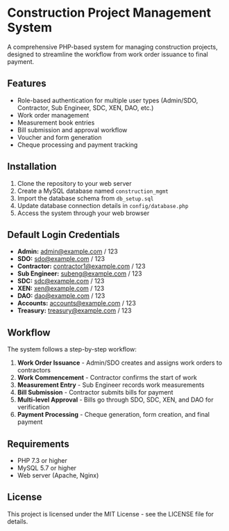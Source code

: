 # Construction Project Management System

A comprehensive PHP-based system for managing construction projects, designed to streamline the workflow from work order issuance to final payment.

## Features

- Role-based authentication for multiple user types (Admin/SDO, Contractor, Sub Engineer, SDC, XEN, DAO, etc.)
- Work order management
- Measurement book entries
- Bill submission and approval workflow
- Voucher and form generation
- Cheque processing and payment tracking

## Installation

1. Clone the repository to your web server
2. Create a MySQL database named `construction_mgmt`
3. Import the database schema from `db_setup.sql`
4. Update database connection details in `config/database.php`
5. Access the system through your web browser

## Default Login Credentials

- **Admin:** admin@example.com / 123
- **SDO:** sdo@example.com / 123
- **Contractor:** contractor1@example.com / 123
- **Sub Engineer:** subeng@example.com / 123
- **SDC:** sdc@example.com / 123
- **XEN:** xen@example.com / 123
- **DAO:** dao@example.com / 123
- **Accounts:** accounts@example.com / 123
- **Treasury:** treasury@example.com / 123

## Workflow

The system follows a step-by-step workflow:

1. **Work Order Issuance** - Admin/SDO creates and assigns work orders to contractors
2. **Work Commencement** - Contractor confirms the start of work
3. **Measurement Entry** - Sub Engineer records work measurements
4. **Bill Submission** - Contractor submits bills for payment
5. **Multi-level Approval** - Bills go through SDO, SDC, XEN, and DAO for verification
6. **Payment Processing** - Cheque generation, form creation, and final payment

## Requirements

- PHP 7.3 or higher
- MySQL 5.7 or higher
- Web server (Apache, Nginx)

## License

This project is licensed under the MIT License - see the LICENSE file for details.